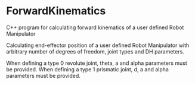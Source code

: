 # ForwardKinematics
C++ program for calculating forward kinematics of a user defined Robot Manipulator

Calculating end-effector position of a user defined Robot Manipulator with arbitrary number of degrees of freedom, joint types and DH parameters.

When defining a type 0 revolute joint, theta, a and alpha parameters must be provided. When defining a type 1 prismatic joint, d, a and alpha parameters must be provided.

